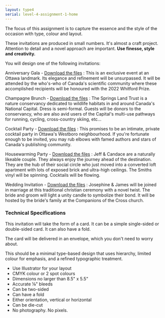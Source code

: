 ```yaml
---
layout: type4
serial: level-4-assignment-1-home
---
```

The focus of this assignment is to capture the essence and the style of the occasion with type, colour and layout.

These invitations are produced in small numbers. It's almost a craft project. Attention to detail and a novel approach are important. **Use finesse, style and creativity.**

You will design one of the following invitations:

Anniversary Gala - <a href="https://www.dropbox.com/s/8j8qo18qxeittm9/save-the-date-anniversary-gala.zip?dl=1" title="Download the files" target="_blank">Download the files</a>
: This is an exclusive event at an Ottawa landmark. Its elegance and refinement will be unsurpassed. It will be attended by the who's-who of Canada's scientific community where these accomplished recipients will be honoured with the 2022 Whitford Prize.

Champagne Brunch - <a href="https://www.dropbox.com/s/epqdnko278iynel/save-the-date-champagne-brunch.zip?dl=1" title="Download the files" target="_blank">Download the files</a>
: The Springs Land Trust is a nature conservancy dedicated to wildlife habitats in and around Canada's National Capital. Dress is semi-formal. Guests will be donors to the conservancy, who are also avid users of the Capital's multi-use pathways for running, cycling, cross-country skiing, etc...

Cocktail Party - <a href="https://www.dropbox.com/s/ll3t2q2ik2y2912/save-the-date-cocktail-party.zip?dl=1" title="Download the files" target="_blank">Download the files</a>
: This promises to be an intimate, private cocktail party in Ottawa's Westboro neighbourhood. If you're fortunate enough to be invited, you may rub elbows with famed authors and stars of Canada's publishing community.

Housewarming Party - <a href="https://www.dropbox.com/s/5iwag8smmwhsomu/save-the-date-housewarming-party.zip?dl=1" title="Download the files" target="_blank">Download the files</a>
: Jeff & Candace are a naturally likeable couple. They always enjoy the journey ahead of the destination. They are the hub of their social circle who just moved into a converted loft apartment with lots of exposed brick and ultra-high ceilings. The Smiths vinyl will be spinning. Cocktails will be flowing.

Wedding Invitation - <a href="https://www.dropbox.com/s/qi0mhci7k9n969b/save-the-date-wedding-invitation.zip?dl=1" title="Download the files" target="_blank">Download the files</a>
: Josephine & James will be joined in marriage at this traditional christian ceremony with a novel twist. The bride and groom will light a unity candle to symbolize their bond. It will be hosted by the bride's family at the Companions of the Cross church.

### Technical Specifications

This invitation will take the form of a card. It can be a simple single-sided or double-sided card. It can also have a fold.

The card will be delivered in an envelope, which you don't need to worry about.

This should be a minimal type-based design that uses hierarchy, limited colour for emphasis, and a refined typographic treatment.

<ul class="hasBullets">
	<li>Use Illustrator for your layout</li>
	<li>CMYK colour or 2 spot colours</li>
	<li>Dimensions no larger than 8.5" x 5.5"</li>
	<li>Accurate ⅛" bleeds</li>
	<li>Can be two-sided</li>
	<li>Can have a fold</li>
	<li>Either orientation, vertical or horizontal</li>
	<li>Can be die-cut</li>
	<li>No photography. No pixels.</li>
</ul>

